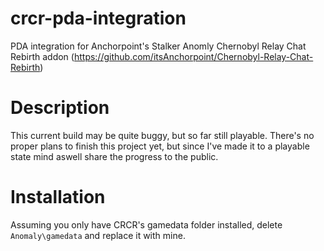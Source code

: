 # crcr-pda-integration
PDA integration for Anchorpoint's Stalker Anomly Chernobyl Relay Chat Rebirth addon (https://github.com/itsAnchorpoint/Chernobyl-Relay-Chat-Rebirth)

# Description
This current build may be quite buggy, but so far still playable. There's no proper plans to finish this project yet, but since I've made it to a playable state mind aswell share the progress to the public.

# Installation
Assuming you only have CRCR's gamedata folder installed, delete `Anomaly\gamedata` and replace it with mine.
